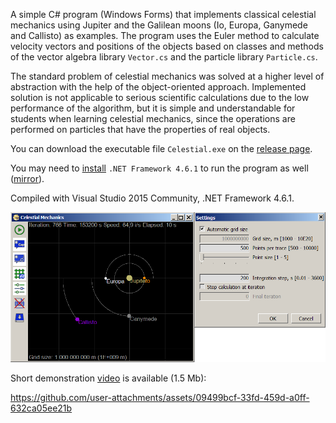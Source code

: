 A simple C# program (Windows Forms) that implements classical celestial mechanics using Jupiter and the Galilean moons (Io, Europa, Ganymede and Callisto) as examples. The program uses the Euler method to calculate velocity vectors and positions of the objects based on classes and methods of the vector algebra library `Vector.cs` and the particle library `Particle.cs`.

The standard problem of celestial mechanics was solved at a higher level of abstraction with the help of the object-oriented approach. Implemented solution is not applicable to serious scientific calculations due to the low performance of the algorithm, but it is simple and understandable for students when learning celestial mechanics, since the operations are performed on particles that have the properties of real objects.

You can download the executable file `Celestial.exe` on the [release page](https://github.com/ap13ski/Celestial-Mechanics/releases/tag/v.1.0). 

You may need to [install](https://dotnet.microsoft.com/en-us/download/dotnet-framework/net461) `.NET Framework 4.6.1` to run the program as well ([mirror](https://github.com/ap13ski/Protractor/releases/download/v1.0/default.NET_Runtime_Pack_Offline_Installer_NDP461-KB3102436-x86-x64-AllOS-ENU.exe)).

Compiled with Visual Studio 2015 Community, .NET Framework 4.6.1.

![Screenshot](celestial.png)

Short demonstration [video](https://github.com/ap13ski/Celestial-Mechanics/blob/main/demo.mp4) is available (1.5 Mb):

https://github.com/user-attachments/assets/09499bcf-33fd-459d-a0ff-632ca05ee21b
